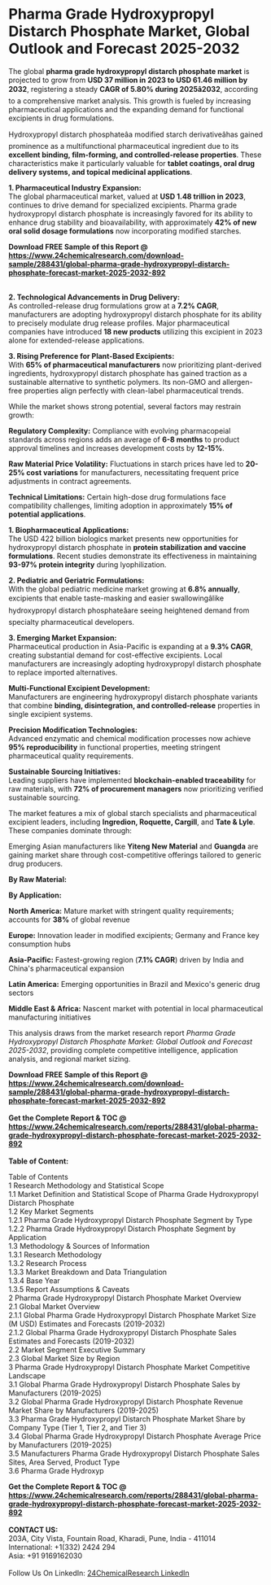 <h1>Pharma Grade Hydroxypropyl Distarch Phosphate Market, Global Outlook and Forecast 2025-2032</h1><p>The global <strong>pharma grade hydroxypropyl distarch phosphate market</strong> is projected to grow from <strong>USD 37 million in 2023 to USD 61.46 million by 2032</strong>, registering a steady <strong>CAGR of 5.80% during 2025â2032</strong>, according to a comprehensive market analysis. This growth is fueled by increasing pharmaceutical applications and the expanding demand for functional excipients in drug formulations.</p><p>Hydroxypropyl distarch phosphateâa modified starch derivativeâhas gained prominence as a multifunctional pharmaceutical ingredient due to its <strong>excellent binding, film-forming, and controlled-release properties</strong>. These characteristics make it particularly valuable for <strong>tablet coatings, oral drug delivery systems, and topical medicinal applications</strong>.</p><p><strong>1. Pharmaceutical Industry Expansion:</strong><br>
The global pharmaceutical market, valued at <strong>USD 1.48 trillion in 2023</strong>, continues to drive demand for specialized excipients. Pharma grade hydroxypropyl distarch phosphate is increasingly favored for its ability to enhance drug stability and bioavailability, with approximately <strong>42% of new oral solid dosage formulations</strong> now incorporating modified starches.</p><div><b>Download FREE Sample of this Report @ 
            <a href="https://www.24chemicalresearch.com/download-sample/288431/global-pharma-grade-hydroxypropyl-distarch-phosphate-forecast-market-2025-2032-892">
            https://www.24chemicalresearch.com/download-sample/288431/global-pharma-grade-hydroxypropyl-distarch-phosphate-forecast-market-2025-2032-892</a></b></div><br><p><strong>2. Technological Advancements in Drug Delivery:</strong><br>
As controlled-release drug formulations grow at a <strong>7.2% CAGR</strong>, manufacturers are adopting hydroxypropyl distarch phosphate for its ability to precisely modulate drug release profiles. Major pharmaceutical companies have introduced <strong>18 new products</strong> utilizing this excipient in 2023 alone for extended-release applications.</p><p><strong>3. Rising Preference for Plant-Based Excipients:</strong><br>
With <strong>65% of pharmaceutical manufacturers</strong> now prioritizing plant-derived ingredients, hydroxypropyl distarch phosphate has gained traction as a sustainable alternative to synthetic polymers. Its non-GMO and allergen-free properties align perfectly with clean-label pharmaceutical trends.</p><p>While the market shows strong potential, several factors may restrain growth:</p><p><strong>Regulatory Complexity:</strong> Compliance with evolving pharmacopeial standards across regions adds an average of <strong>6-8 months</strong> to product approval timelines and increases development costs by <strong>12-15%</strong>.</p><p><strong>Raw Material Price Volatility:</strong> Fluctuations in starch prices have led to <strong>20-25% cost variations</strong> for manufacturers, necessitating frequent price adjustments in contract agreements.</p><p><strong>Technical Limitations:</strong> Certain high-dose drug formulations face compatibility challenges, limiting adoption in approximately <strong>15% of potential applications</strong>.</p><p><strong>1. Biopharmaceutical Applications:</strong><br>
The USD 422 billion biologics market presents new opportunities for hydroxypropyl distarch phosphate in <strong>protein stabilization and vaccine formulations</strong>. Recent studies demonstrate its effectiveness in maintaining <strong>93-97% protein integrity</strong> during lyophilization.</p><p><strong>2. Pediatric and Geriatric Formulations:</strong><br>
With the global pediatric medicine market growing at <strong>6.8% annually</strong>, excipients that enable taste-masking and easier swallowingâlike hydroxypropyl distarch phosphateâare seeing heightened demand from specialty pharmaceutical developers.</p><p><strong>3. Emerging Market Expansion:</strong><br>
Pharmaceutical production in Asia-Pacific is expanding at a <strong>9.3% CAGR</strong>, creating substantial demand for cost-effective excipients. Local manufacturers are increasingly adopting hydroxypropyl distarch phosphate to replace imported alternatives.</p><p><strong>Multi-Functional Excipient Development:</strong><br>
	Manufacturers are engineering hydroxypropyl distarch phosphate variants that combine <strong>binding, disintegration, and controlled-release</strong> properties in single excipient systems.</p><p><strong>Precision Modification Technologies:</strong><br>
	Advanced enzymatic and chemical modification processes now achieve <strong>95% reproducibility</strong> in functional properties, meeting stringent pharmaceutical quality requirements.</p><p><strong>Sustainable Sourcing Initiatives:</strong><br>
	Leading suppliers have implemented <strong>blockchain-enabled traceability</strong> for raw materials, with <strong>72% of procurement managers</strong> now prioritizing verified sustainable sourcing.</p><p>The market features a mix of global starch specialists and pharmaceutical excipient leaders, including <strong>Ingredion, Roquette, Cargill</strong>, and <strong>Tate &amp; Lyle</strong>. These companies dominate through:</p><p>Emerging Asian manufacturers like <strong>Yiteng New Material</strong> and <strong>Guangda</strong> are gaining market share through cost-competitive offerings tailored to generic drug producers.</p><p><strong>By Raw Material:</strong></p><p><strong>By Application:</strong></p><p><strong>North America:</strong> Mature market with stringent quality requirements; accounts for <strong>38%</strong> of global revenue</p><p><strong>Europe:</strong> Innovation leader in modified excipients; Germany and France key consumption hubs</p><p><strong>Asia-Pacific:</strong> Fastest-growing region (<strong>7.1% CAGR</strong>) driven by India and China's pharmaceutical expansion</p><p><strong>Latin America:</strong> Emerging opportunities in Brazil and Mexico's generic drug sectors</p><p><strong>Middle East &amp; Africa:</strong> Nascent market with potential in local pharmaceutical manufacturing initiatives</p><p>This analysis draws from the market research report <em>Pharma Grade Hydroxypropyl Distarch Phosphate Market: Global Outlook and Forecast 2025-2032</em>, providing complete competitive intelligence, application analysis, and regional market sizing.</p><div><b>Download FREE Sample of this Report @ 
            <a href="https://www.24chemicalresearch.com/download-sample/288431/global-pharma-grade-hydroxypropyl-distarch-phosphate-forecast-market-2025-2032-892">
            https://www.24chemicalresearch.com/download-sample/288431/global-pharma-grade-hydroxypropyl-distarch-phosphate-forecast-market-2025-2032-892</a></b></div><br><div><b>Get the Complete Report & TOC @ 
            <a href="https://www.24chemicalresearch.com/reports/288431/global-pharma-grade-hydroxypropyl-distarch-phosphate-forecast-market-2025-2032-892">
            https://www.24chemicalresearch.com/reports/288431/global-pharma-grade-hydroxypropyl-distarch-phosphate-forecast-market-2025-2032-892</a></b></div><br>
            <b>Table of Content:</b><p>Table of Contents<br />
1 Research Methodology and Statistical Scope<br />
1.1 Market Definition and Statistical Scope of Pharma Grade Hydroxypropyl Distarch Phosphate<br />
1.2 Key Market Segments<br />
1.2.1 Pharma Grade Hydroxypropyl Distarch Phosphate Segment by Type<br />
1.2.2 Pharma Grade Hydroxypropyl Distarch Phosphate Segment by Application<br />
1.3 Methodology & Sources of Information<br />
1.3.1 Research Methodology<br />
1.3.2 Research Process<br />
1.3.3 Market Breakdown and Data Triangulation<br />
1.3.4 Base Year<br />
1.3.5 Report Assumptions & Caveats<br />
2 Pharma Grade Hydroxypropyl Distarch Phosphate Market Overview<br />
2.1 Global Market Overview<br />
2.1.1 Global Pharma Grade Hydroxypropyl Distarch Phosphate Market Size (M USD) Estimates and Forecasts (2019-2032)<br />
2.1.2 Global Pharma Grade Hydroxypropyl Distarch Phosphate Sales Estimates and Forecasts (2019-2032)<br />
2.2 Market Segment Executive Summary<br />
2.3 Global Market Size by Region<br />
3 Pharma Grade Hydroxypropyl Distarch Phosphate Market Competitive Landscape<br />
3.1 Global Pharma Grade Hydroxypropyl Distarch Phosphate Sales by Manufacturers (2019-2025)<br />
3.2 Global Pharma Grade Hydroxypropyl Distarch Phosphate Revenue Market Share by Manufacturers (2019-2025)<br />
3.3 Pharma Grade Hydroxypropyl Distarch Phosphate Market Share by Company Type (Tier 1, Tier 2, and Tier 3)<br />
3.4 Global Pharma Grade Hydroxypropyl Distarch Phosphate Average Price by Manufacturers (2019-2025)<br />
3.5 Manufacturers Pharma Grade Hydroxypropyl Distarch Phosphate Sales Sites, Area Served, Product Type<br />
3.6 Pharma Grade Hydroxyp</p><div><b>Get the Complete Report & TOC @ 
            <a href="https://www.24chemicalresearch.com/reports/288431/global-pharma-grade-hydroxypropyl-distarch-phosphate-forecast-market-2025-2032-892">
            https://www.24chemicalresearch.com/reports/288431/global-pharma-grade-hydroxypropyl-distarch-phosphate-forecast-market-2025-2032-892</a></b></div><br><b>CONTACT US:</b><br>
            203A, City Vista, Fountain Road, Kharadi, Pune, India - 411014<br>
            International: +1(332) 2424 294<br>
            Asia: +91 9169162030 <br><br>
            Follow Us On LinkedIn: <a href="https://www.linkedin.com/company/24chemicalresearch/">24ChemicalResearch LinkedIn</a>